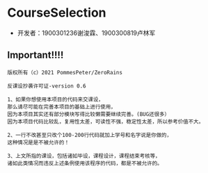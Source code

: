 # CourseSelection
- 开发者：1900301236谢浚霖、1900300819卢林军

## Important!!!!
```
版权所有（c）2021 PommesPeter/ZeroRains

反课设抄袭许可证-version 0.6

1、如果你想使用本项目的代码来交课设，
那么请尽可能在完善本项目的基础上进行使用，
因为本项目其实还有部分模块写得比较懒需要继续完善。(BUG还很多）
因为本项目代码比较乱，复用性太差，可读性不强，稳定性太差，所以参考价值不大。

2、一行不改甚至只改个100-200行代码就加上学号和名字说是你做的，
这种情况是是不被允许的！

3、上文所指的课设，包括诸如毕设，课程设计，课程结束考核等，
诸如此类情况而违反上述条例使用该程序的代码，都是不被允许的。
```
